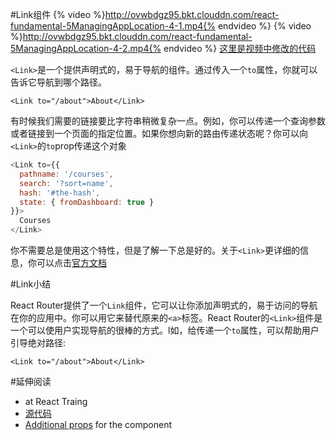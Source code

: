 #Link组件
{% video %}http://ovwbdgz95.bkt.clouddn.com/react-fundamental-5ManagingAppLocation-4-1.mp4{% endvideo %}
{% video %}http://ovwbdgz95.bkt.clouddn.com/react-fundamental-5ManagingAppLocation-4-2.mp4{% endvideo %}
[这里是视频中修改的代码](https://github.com/udacity/reactnd-contacts-complete/commit/4fa3926892f6292fe562902ca1b1e3c9d840f27a)

`<Link>`是一个提供声明式的，易于导航的组件。通过传入一个`to`属性，你就可以告诉它导航到哪个路径。
```
<Link to="/about">About</Link>
```
有时候我们需要的链接要比字符串稍微复杂一点。例如，你可以传递一个查询参数或者链接到一个页面的指定位置。如果你想向新的路由传递状态呢？你可以向`<Link>`的`to`prop传递这个对象
```js
<Link to={{
  pathname: '/courses',
  search: '?sort=name',
  hash: '#the-hash',
  state: { fromDashboard: true }
}}>
  Courses
</Link>
```
你不需要总是使用这个特性，但是了解一下总是好的。关于`<Link>`更详细的信息，你可以点击[官方文档](https://reacttraining.com/react-router/web/api/Link)

#Link小结

React Router提供了一个`Link`组件，它可以让你添加声明式的，易于访问的导航在你的应用中。你可以用它来替代原来的`<a>`标签。React Router的`<Link>`组件是一个可以使用户实现导航的很棒的方式。l如，给<Link>传递一个`to`属性，可以帮助用户引导绝对路径:
```
<Link to="/about">About</Link>
```

#延伸阅读
- [<Link>](https://reacttraining.com/react-router/web/api/Link) at React Traing
- [源代码](https://github.com/ReactTraining/react-router/blob/master/packages/react-router-dom/modules/Link.js)
- [Additional props](http://knowbody.github.io/react-router-docs/api/Link.html) for the <Link> component

